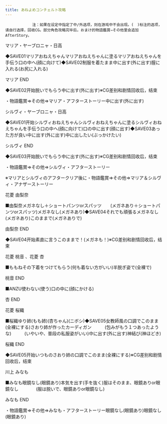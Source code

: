 ```yaml
---
title: あねよめコンチェルト攻略
---
```


                注：如果在设定中指定了中/外选项，则在游戏中不会出现。(　)标注的选项，请自行选择，回收CG。部分角色攻略完毕后，おまけ的物語鑑賞⇒その他里会追加AfterStory。

マリア・ヤーブロニャ・日高

◆SAVE01マリアおねえちゃんマリアおねえちゃんに塗るマリアおねえちゃんを手伝う口の中へ(顔に向けて)◆SAVE02制服を着たまま中に出す(外に出す)膣に入れる(お尻に入れる)

マリア END

◆SAVE02开始脱いでもらう中に出す(外に出す)※CG差别和剧情回收后，结束

・物語鑑賞⇒その他⇒マリア・アフターストーリー中に出す(外に出す)

シルヴィ・ヤーブロニャ・日高

◆SAVE01开始シルヴィおねえちゃんシルヴィおねえちゃんに塗るシルヴィおねえちゃんを手伝う口の中へ(顔に向けて)口の中に出す(顔に出す)◆SAVE03あった方が良い中に出す(外に出す)中に出したい(ぶっかけたい)

シルヴィ END

◆SAVE03开始脱いでもらう中に出す(外に出す)※CG差别和剧情回收后，结束

・物語鑑賞⇒その他⇒シルヴィ・アフターストーリー

※マリアとシルヴィのアフタークリア後に・物語鑑賞⇒その他⇒マリア＆シルヴィ・アナザーストーリー

花菱 由梨奈

■由梨奈メガネなし＋ショートパンツorスパッツ　　(メガネあり＋ショートパンツorスパッツ)メガネなし(メガネあり)◆SAVE04それでも頑張るメガネなし(メガネあり)このままで(メガネありで)

由梨奈 END

◆SAVE04开始素直に言うこのままで！(メガネも！)※CG差别和剧情回收后，结束

花菱 桃音 、花菱 杏

■ももねその下着をつけてもらう(何も着ない方がいい)半脱ぎ姿で(全裸で)

桃音 END

■ANZU使わない(使う)口の中に(顔にかける)

杏 END

花菱 桜織

■桜織ゆり姉(もも姉)(杏ちゃん)(ニボシ)◆SAVE05女教師風の口調でこのまま(全裸にする)さおり姉が作ったカーディガン　　　(包みがもう１つあったような)　　　(いやいや、普段の私服姿がいい)中に出す(外に出す)神結び(神ほどき)

桜織 END

◆SAVE05开始いつものさおり姉の口調でこのまま(全裸にする)※CG差别和剧情回收后，结束

川上 みなも

■みなも眼鏡なし(眼鏡あり)本気を出す(手を抜く)服はそのまま、眼鏡ありor眼鏡なし　　　　(服は脱いで、眼鏡ありor眼鏡なし)

みなも END

・物語鑑賞⇒その他⇒みなも・アフターストーリー眼鏡なし(眼鏡あり)眼鏡なし(眼鏡あり)
              
